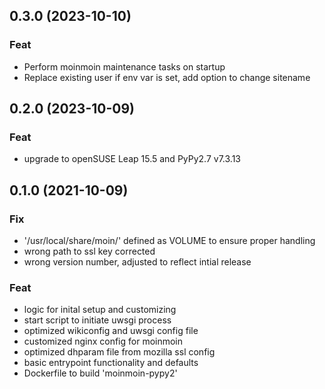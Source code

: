 <!--
 SPDX-FileCopyrightText: 2023 Dominik Wombacher <dominik@wombacher.cc>
 SPDX-License-Identifier: CC-BY-SA-4.0
-->
## 0.3.0 (2023-10-10)

### Feat

- Perform moinmoin maintenance tasks on startup
- Replace existing user if env var is set, add option to change sitename

## 0.2.0 (2023-10-09)

### Feat

- upgrade to openSUSE Leap 15.5 and PyPy2.7 v7.3.13

## 0.1.0 (2021-10-09)

### Fix

- '/usr/local/share/moin/' defined as VOLUME to ensure proper handling
- wrong path to ssl key corrected
- wrong version number, adjusted to reflect intial release

### Feat

- logic for inital setup and customizing
- start script to initiate uwsgi process
- optimized wikiconfig and uwsgi config file
- customized nginx config for moinmoin
- optimized dhparam file from mozilla ssl config
- basic entrypoint functionality and defaults
- Dockerfile to build 'moinmoin-pypy2'

